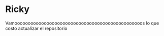 # Ricky
Vamoooooooooooooooooooooooooooooooooooooooooooooooos
lo que costo actualizar el repositorio
